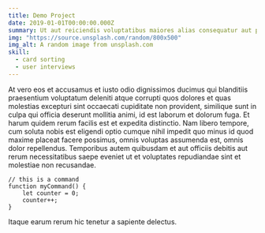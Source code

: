 ```yaml
---
title: Demo Project
date: 2019-01-01T00:00:00.000Z
summary: Ut aut reiciendis voluptatibus maiores alias consequatur aut perferendis doloribus asperiores repellat
img: "https://source.unsplash.com/random/800x500"
img_alt: A random image from unsplash.com
skill:
  - card sorting
  - user interviews
---
```

At vero eos et accusamus et iusto odio dignissimos ducimus qui blanditiis praesentium voluptatum deleniti atque corrupti quos dolores et quas molestias excepturi sint occaecati cupiditate non provident, similique sunt in culpa qui officia deserunt mollitia animi, id est laborum et dolorum fuga. Et harum quidem rerum facilis est et expedita distinctio. Nam libero tempore, cum soluta nobis est eligendi optio cumque nihil impedit quo minus id quod maxime placeat facere possimus, omnis voluptas assumenda est, omnis dolor repellendus. Temporibus autem quibusdam et aut officiis debitis aut rerum necessitatibus saepe eveniet ut et voluptates repudiandae sint et molestiae non recusandae. 

``` text/2-3
// this is a command
function myCommand() {
	let counter = 0;
	counter++;
}
```
Itaque earum rerum hic tenetur a sapiente delectus.

